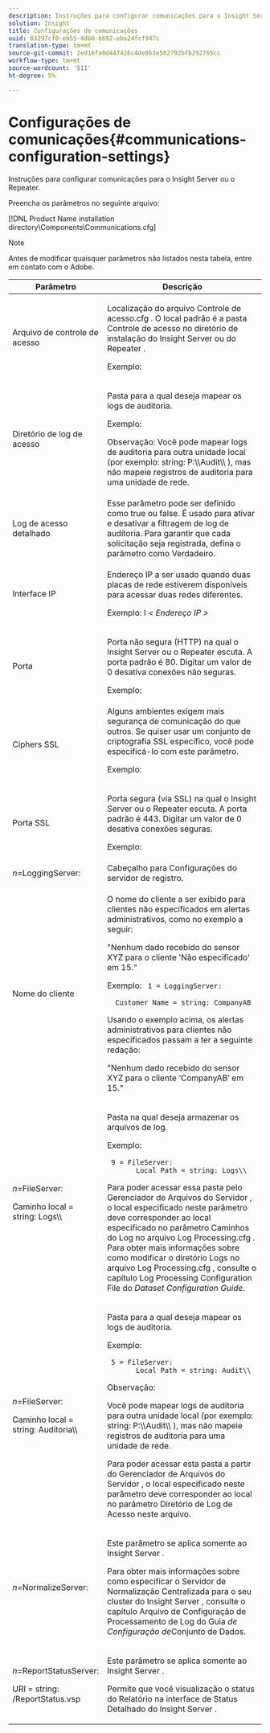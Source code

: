 ```yaml
---
description: Instruções para configurar comunicações para o Insight Server ou o Repeater.
solution: Insight
title: Configurações de comunicações
uuid: 03297cf0-eb55-4db0-b692-eba24fcf947c
translation-type: tm+mt
source-git-commit: 2ed16fa0d447426c4de863e502792bfb292765cc
workflow-type: tm+mt
source-wordcount: '511'
ht-degree: 5%

---
```



# Configurações de comunicações{#communications-configuration-settings}

Instruções para configurar comunicações para o Insight Server ou o Repeater.

Preencha os parâmetros no seguinte arquivo:

[!DNL Product Name installation directory\Components\Communications.cfg]

>[!NOTE]
>
>Antes de modificar quaisquer parâmetros não listados nesta tabela, entre em contato com o Adobe.

<table id="table_C87F1150E53548F484A8C0CFE91F1079"> 
 <thead> 
  <tr> 
   <th colname="col1" class="entry"> Parâmetro </th> 
   <th colname="col2" class="entry"> Descrição </th> 
  </tr> 
 </thead>
 <tbody> 
  <tr> 
   <td colname="col1"> Arquivo de controle de acesso </td> 
   <td colname="col2"> <p>Localização do arquivo <span class="filepath"> Controle de acesso.cfg </span> . O local padrão é a pasta <span class="filepath"> Controle de acesso </span> no diretório de instalação do <span class="keyword"> Insight Server </span> ou do <span class="wintitle"> Repeater </span> . </p> <p>Exemplo: <filepath></filepath> </p> </td> 
  </tr> 
  <tr> 
   <td colname="col1"> Diretório de log de acesso </td> 
   <td colname="col2"> <p>Pasta para a qual deseja mapear os logs de auditoria. </p> <p>Exemplo: <filepath></filepath> </p> <p> <p>Observação:  Você pode mapear logs de auditoria para outra unidade local (por exemplo: <span class="filepath"> string: P:\\Audit\\ </span>), mas não mapeie registros de auditoria para uma unidade de rede. </p> </p> </td> 
  </tr> 
  <tr> 
   <td colname="col1"> Log de acesso detalhado </td> 
   <td colname="col2"> Esse parâmetro pode ser definido como true ou false. É usado para ativar e desativar a filtragem de log de auditoria. Para garantir que cada solicitação seja registrada, defina o parâmetro como Verdadeiro. </td> 
  </tr> 
  <tr> 
   <td colname="col1"> Interface IP </td> 
   <td colname="col2"> <p>Endereço IP a ser usado quando duas placas de rede estiverem disponíveis para acessar duas redes diferentes. </p> <p>Exemplo: I <filepath></filepath><i>&lt; <span class="filepath"> Endereço IP </span>&gt;</i> </p> </td> 
  </tr> 
  <tr> 
   <td colname="col1"> Porta </td> 
   <td colname="col2"> <p>Porta não segura (HTTP) na qual o <span class="keyword"> Insight Server </span> ou o <span class="wintitle"> Repeater </span> escuta. A porta padrão é 80. Digitar um valor de 0 desativa conexões não seguras. </p> <p>Exemplo: <filepath></filepath> </p> </td> 
  </tr> 
  <tr> 
   <td colname="col1"> Ciphers SSL </td> 
   <td colname="col2"> Alguns ambientes exigem mais segurança de comunicação do que outros. Se quiser usar um conjunto de criptografia SSL específico, você pode especificá-lo com este parâmetro. <p>Exemplo: <filepath></filepath> </p> </td> 
  </tr> 
  <tr> 
   <td colname="col1"> Porta SSL </td> 
   <td colname="col2"> <p>Porta segura (via SSL) na qual o <span class="keyword"> Insight Server </span> ou o <span class="wintitle"> Repeater </span> escuta. A porta padrão é 443. Digitar um valor de 0 desativa conexões seguras. </p> <p>Exemplo: <span class="filepath"></span> </p> <filepath></filepath> </td> 
  </tr> 
  <tr> 
   <td colname="col1"> <i>n=</i>LoggingServer: </td> 
   <td colname="col2"> Cabeçalho para Configurações do servidor de registro. </td> 
  </tr> 
  <tr> 
   <td colname="col1"> Nome do cliente </td> 
   <td colname="col2"> <p>O nome do cliente a ser exibido para clientes não especificados em alertas administrativos, como no exemplo a seguir: </p> <p>"Nenhum dado recebido do sensor XYZ para o cliente 'Não especificado' em 15." </p> <p>Exemplo: <code> 1&nbsp;=&nbsp;LoggingServer:&nbsp; 
      &nbsp;&nbsp;Customer&nbsp;Name&nbsp;=&nbsp;string:&nbsp;CompanyAB </code> </p> <p>Usando o exemplo acima, os alertas administrativos para clientes não especificados passam a ter a seguinte redação: </p> <p>"Nenhum dado recebido do sensor XYZ para o cliente ‘CompanyAB’ em 15." </p> </td> 
  </tr> 
  <tr> 
   <td colname="col1"> <p> <i>n=</i>FileServer: </p> <p> Caminho local = string: Logs\\ </p> </td> 
   <td colname="col2"> <p>Pasta na qual deseja armazenar os arquivos de log. </p> <p>Exemplo: </p> <code> 9&nbsp;=&nbsp;FileServer:&nbsp; 
     &nbsp;&nbsp;Local&nbsp;Path&nbsp;=&nbsp;string:&nbsp;Logs\\ </code> <p>Para poder acessar essa pasta pelo Gerenciador de Arquivos do <span class="wintitle"> Servidor </span>, o local especificado neste parâmetro deve corresponder ao local especificado no parâmetro Caminhos do Log no arquivo <span class="filepath"> Log Processing.cfg </span> . Para obter mais informações sobre como modificar o diretório Logs no arquivo <span class="filepath"> Log Processing.cfg </span> , consulte o capítulo Log Processing Configuration File do <i>Dataset Configuration Guide</i>. </p> </td> 
  </tr> 
  <tr> 
   <td colname="col1"> <p> <i>n=</i>FileServer: </p> <p> Caminho local = string: Auditoria\\ </p> </td> 
   <td colname="col2"> <p>Pasta para a qual deseja mapear os logs de auditoria. </p> <p>Exemplo: </p> <code> 5&nbsp;=&nbsp;FileServer:&nbsp; 
     &nbsp;&nbsp;Local&nbsp;Path&nbsp;=&nbsp;string:&nbsp;Audit\\ </code> <p>Observação:  <p>Você pode mapear logs de auditoria para outra unidade local (por exemplo: <span class="filepath"> string: P:\\Audit\\ </span>), mas não mapeie registros de auditoria para uma unidade de rede. </p> <p>Para poder acessar esta pasta a partir do Gerenciador de Arquivos do <span class="wintitle"> Servidor </span>, o local especificado neste parâmetro deve corresponder ao local no parâmetro Diretório de Log de Acesso neste arquivo. </p> </p> </td> 
  </tr> 
  <tr> 
   <td colname="col1"> <i>n=</i>NormalizeServer: </td> 
   <td colname="col2"> <p>Este parâmetro se aplica somente ao <span class="keyword"> Insight Server </span>. </p> <p>Para obter mais informações sobre como especificar o Servidor de Normalização Centralizada para o seu cluster do <span class="keyword"> Insight Server </span> , consulte o capítulo Arquivo de Configuração de Processamento de Log do Guia <i>de Configuração de</i>Conjunto de Dados. </p> </td> 
  </tr> 
  <tr> 
   <td colname="col1"> <p> <i>n=</i>ReportStatusServer: </p> <p> URI = string: /ReportStatus.vsp </p> </td> 
   <td colname="col2"> <p>Este parâmetro se aplica somente ao <span class="keyword"> Insight Server </span>. </p> <p>Permite que você visualização o <span class="keyword"> status do Relatório na interface de Status Detalhado do </span> Insight Server <span class="keyword"> </span>. </p> </td> 
  </tr> 
 </tbody> 
</table>
